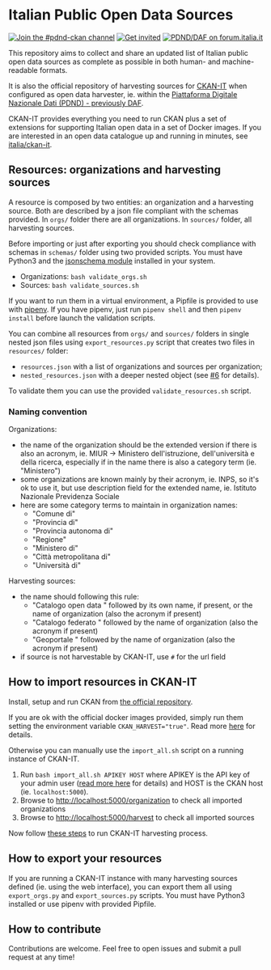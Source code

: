 # Italian Public Open Data Sources

[![Join the #pdnd-ckan channel](https://img.shields.io/badge/Slack%20channel-%23pdnd--ckan-blue.svg?logo=slack)](https://developersitalia.slack.com/messages/CMX9ZDPK3)
[![Get invited](https://slack.developers.italia.it/badge.svg)](https://slack.developers.italia.it/)
[![PDND/DAF on forum.italia.it](https://img.shields.io/badge/Forum-PDND-blue.svg)](https://forum.italia.it/c/daf)

This repository aims to collect and share an updated list of Italian public open data sources as complete as possible in both human- and machine-readable formats.

It is also the official repository of harvesting sources for [CKAN-IT](https://github.com/italia/ckan-it) when configured as open data harvester,
ie. within the [Piattaforma Digitale Nazionale Dati (PDND) - previously DAF](https://pdnd.italia.it/).

CKAN-IT provides everything you need to run CKAN plus a set of extensions for supporting Italian open data in a set of Docker images.
If you are interested in an open data catalogue up and running in minutes, see [italia/ckan-it](https://github.com/italia/ckan-it).

## Resources: organizations and harvesting sources

A resource is composed by two entities: an organization and a harvesting source. Both are described by a json file compliant with the schemas provided.
In `orgs/` folder there are all organizations. In `sources/` folder, all harvesting sources.

Before importing or just after exporting you should check compliance with schemas in `schemas/` folder using two provided scripts.
You must have Python3 and the [jsonschema module](https://pypi.org/project/jsonschema/) installed in your system.

* Organizations: `bash validate_orgs.sh`
* Sources: `bash validate_sources.sh`

If you want to run them in a virtual environment, a Pipfile is provided to use with [pipenv](https://pipenv.kennethreitz.org/en/latest/).
If you have pipenv, just run `pipenv shell` and then `pipenv install` before launch the validation scripts.

You can combine all resources from `orgs/` and `sources/` folders in single nested json files using `export_resources.py` script that creates two files in `resources/` folder:

* `resources.json` with a list of organizations and sources per organization;
* `nested_resources.json` with a deeper nested object (see [#6](https://github.com/italia/public-opendata-sources/issues/6) for details).

To validate them you can use the provided `validate_resources.sh` script.

### Naming convention

Organizations:

* the name of the organization should be the extended version if there is also an acronym, ie. MIUR -> Ministero dell'istruzione, dell'università e della ricerca, especially if in the name there is also a category term (ie. "Ministero")
* some organizations are known mainly by their acronym, ie. INPS, so it's ok to use it, but use description field for the extended name, ie. Istituto Nazionale Previdenza Sociale
* here are some category terms to maintain in organization names:
  * "Comune di"
  * "Provincia di"
  * "Provincia autonoma di"
  * "Regione"
  * "Ministero di"
  * "Città metropolitana di"
  * "Università di"

Harvesting sources:

* the name should following this rule:
  * "Catalogo open data " followed by its own name, if present, or the name of organization (also the acronym if present)
  * "Catalogo federato " followed by the name of organization (also the acronym if present)
  * "Geoportale " followed by the name of organization (also the acronym if present)
* if source is not harvestable by CKAN-IT, use `#` for the url field

## How to import resources in CKAN-IT

Install, setup and run CKAN from [the official repository](https://github.com/italia/ckan-it).

If you are ok with the official docker images provided, simply run them setting the environment variable `CKAN_HARVEST="true"`.
Read more [here](https://github.com/italia/ckan-it#ckan-it-harvesting-optional) for details.

Otherwise you can manually use the `import_all.sh` script on a running instance of CKAN-IT.

1. Run `bash import_all.sh APIKEY HOST` where APIKEY is the API key of your admin user ([read more here](https://docs.ckan.org/en/2.6/api/index.html#authentication-and-api-keys) for details) and HOST is the CKAN host (ie. `localhost:5000`).
2. Browse to [http://localhost:5000/organization](http://localhost:5000/organization) to check all imported organizations
3. Browse to [http://localhost:5000/harvest](http://localhost:5000/harvest) to check all imported sources

Now follow [these steps](https://github.com/italia/ckan-it#ckan-it-harvesting-optional) to run CKAN-IT harvesting process.

## How to export your resources

If you are running a CKAN-IT instance with many harvesting sources defined (ie. using the web interface), you can export them all using `export_orgs.py` and `export_sources.py` scripts. You must have Python3 installed or use pipenv with provided Pipfile.

## How to contribute

Contributions are welcome. Feel free to open issues and submit a pull request at any time!
